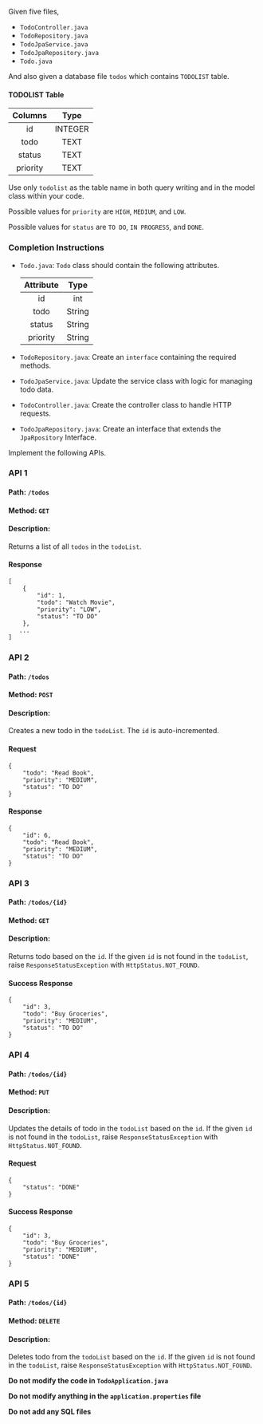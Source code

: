 Given five files,

- `TodoController.java`
- `TodoRepository.java`
- `TodoJpaService.java`
- `TodoJpaRepository.java`
- `Todo.java`

And also given a database file `todos` which contains `TODOLIST` table.

#### TODOLIST Table

   | Columns  |  Type   |
   | :------: | :-----: |
   |    id    | INTEGER |
   |   todo   |  TEXT   |
   |  status  |  TEXT   |
   | priority |  TEXT   |


<MultiLineNote>

Use only `todolist` as the table name in both query writing and in the model class within your code.

Possible values for `priority` are `HIGH`, `MEDIUM`, and `LOW`.

Possible values for `status` are `TO DO`, `IN PROGRESS`, and `DONE`.
</MultiLineNote>

### Completion Instructions

- `Todo.java`: `Todo` class should contain the following attributes.

    | Attribute |  Type  |
    | :-------: | :----: |
    |    id     |  int   |
    |   todo    | String |
    |  status   | String |
    | priority  | String |
  

- `TodoRepository.java`: Create an `interface` containing the required methods.
- `TodoJpaService.java`: Update the service class with logic for managing todo data.
- `TodoController.java`: Create the controller class to  handle HTTP requests. 
- `TodoJpaRepository.java`: Create an interface that extends the `JpaRpository` Interface.

Implement the following APIs.

### API 1

#### Path: `/todos`

#### Method: `GET`

#### Description:

Returns a list of all `todos` in the `todoList`.

#### Response

```
[
    {
        "id": 1,
        "todo": "Watch Movie",
        "priority": "LOW",
        "status": "TO DO"
    },
   ...
]
```

### API 2

#### Path: `/todos`

#### Method: `POST`

#### Description:

Creates a new todo in the `todoList`. The `id` is auto-incremented.

#### Request

```
{
    "todo": "Read Book",
    "priority": "MEDIUM",
    "status": "TO DO"
}
```

#### Response

```
{
    "id": 6,
    "todo": "Read Book",
    "priority": "MEDIUM",
    "status": "TO DO"
}
```

### API 3

#### Path: `/todos/{id}`

#### Method: `GET`

#### Description:

Returns todo based on the `id`. If the given `id` is not found in the `todoList`, raise `ResponseStatusException` with `HttpStatus.NOT_FOUND`.


#### Success Response

```
{
    "id": 3,
    "todo": "Buy Groceries",
    "priority": "MEDIUM",
    "status": "TO DO"
}
```

### API 4

#### Path: `/todos/{id}`

#### Method: `PUT`

#### Description:

Updates the details of todo in the `todoList` based on the `id`. If the given `id` is not found in the `todoList`, raise `ResponseStatusException` with `HttpStatus.NOT_FOUND`.

#### Request

```
{
    "status": "DONE"
}
```

#### Success Response

```
{
    "id": 3,
    "todo": "Buy Groceries",
    "priority": "MEDIUM",
    "status": "DONE"
}
```

### API 5

#### Path: `/todos/{id}`

#### Method: `DELETE`

#### Description:

Deletes todo from the `todoList`  based on the `id`. If the given `id` is not found in the `todoList`, raise `ResponseStatusException` with `HttpStatus.NOT_FOUND`.


**Do not modify the code in `TodoApplication.java`**

**Do not  modify anything in the `application.properties` file**

**Do not add any SQL files**
